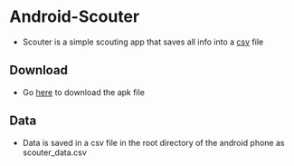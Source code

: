 # Android-Scouter
* Scouter is a simple scouting app that saves all info into a [csv](https://en.wikipedia.org/wiki/Comma-separated_values) file

## Download
* Go [here](https://github.com/JavaCafe01/Android-Scouter/releases) to download the apk file

## Data
* Data is saved in a csv file in the root directory of the android phone as scouter_data.csv

